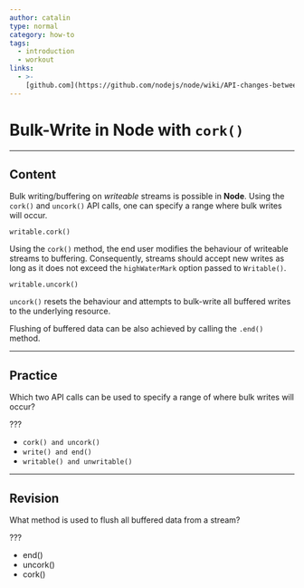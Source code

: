 ```yaml
---
author: catalin
type: normal
category: how-to
tags:
  - introduction
  - workout
links:
  - >-
    [github.com](https://github.com/nodejs/node/wiki/API-changes-between-v0.10-and-v4#writable-streams){website}
---
```


# Bulk-Write in **Node** with `cork()`


---

## Content

Bulk writing/buffering on *writeable* streams is possible in **Node**.
Using the `cork()`  and `uncork()` API calls, one can specify a range where bulk writes will occur.

```plain-text
writable.cork()
```

Using the `cork()` method, the end user modifies the behaviour of writeable streams to buffering. Consequently, streams should accept new writes as long as it does not exceed the `highWaterMark` option passed to `Writable()`.

```plain-text
writable.uncork()
```

`uncork()` resets the behaviour and attempts to bulk-write all buffered writes to the underlying resource.

Flushing of buffered data can be also achieved by calling the `.end()` method.


---

## Practice

Which two API calls can be used to specify a range of where bulk writes will occur?

???

- `cork() and uncork()`
- `write() and end()`
- `writable() and unwritable()`


---

## Revision

What method is used to flush all buffered data from a stream?

???

- end()
- uncork()
- cork()
 
